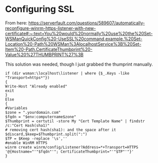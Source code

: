# Configuring SSL

From here: https://serverfault.com/questions/589607/automatically-reconfigure-winrm-https-listener-with-new-certificate#:~:text=You%20would%20normally%20use%20the%20Set-WSManQuickConfig%20-UseSSL%20command,example.%20Set-Location%20-Path%20WSMan%3AlocalhostService%3B%20Set-Item%20-Path.CertificateThumbprint%20-Value%20%27THUMBPRINT%27%3B

This solution was needed, though I just grabbed the thumprint manually.

```
if (dir wsman:\localhost\listener | where {$_.Keys -like "Transport=https*"})
{
Write-Host "Already enabled"
exit
}
Else
{
#Variables
$zone = ".yourdomain.com"
$fqdn = "$env:computername$zone"
$Thumbprint = certutil -store My "Cert Template Name" | findstr /c:"Cert Hash(sha1)"
# removing cert hash(sha1): and the space after it
$discard,$keep=$Thumbprint.split(":")
$TP = $Keep -replace '\s',''
#enable WinRM HTTPS
winrm create winrm/config/Listener?Address=*+Transport=HTTPS '@{Hostname="'"$fqdn"'"; CertificateThumbprint="'"$TP"'"}'
}
```
